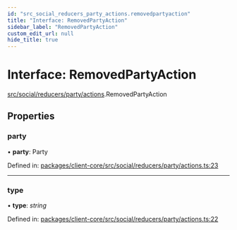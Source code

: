 ```yaml
---
id: "src_social_reducers_party_actions.removedpartyaction"
title: "Interface: RemovedPartyAction"
sidebar_label: "RemovedPartyAction"
custom_edit_url: null
hide_title: true
---
```


# Interface: RemovedPartyAction

[src/social/reducers/party/actions](../modules/src_social_reducers_party_actions.md).RemovedPartyAction

## Properties

### party

• **party**: Party

Defined in: [packages/client-core/src/social/reducers/party/actions.ts:23](https://github.com/xr3ngine/xr3ngine/blob/673ad6a5f/packages/client-core/src/social/reducers/party/actions.ts#L23)

___

### type

• **type**: *string*

Defined in: [packages/client-core/src/social/reducers/party/actions.ts:22](https://github.com/xr3ngine/xr3ngine/blob/673ad6a5f/packages/client-core/src/social/reducers/party/actions.ts#L22)
